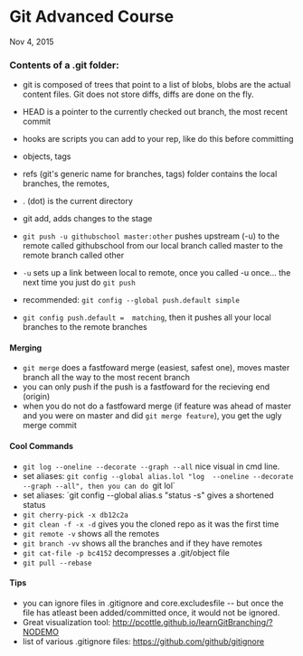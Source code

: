 
# Git Advanced Course
Nov 4, 2015

### Contents of a .git folder:
- git is composed of trees that point to a list of blobs, blobs are the actual content files.  Git does not store diffs, diffs are done on the fly.
- HEAD is a pointer to the currently checked out branch, the most recent commit
- hooks are scripts you can add to your rep, like do this before committing
- objects, tags
- refs (git's generic name for branches, tags) folder contains the local branches, the remotes, 


- . (dot) is the current directory
- git add, adds changes to the stage

- `git push -u githubschool master:other` pushes upstream (-u) to the remote called githubschool from our local branch called master to the remote branch called other
- `-u` sets up a link between local to remote, once you called -u once... the next time you just do `git push`

- recommended: `git config --global push.default simple`
- `git config push.default =  matching`, then it pushes all your local branches to the remote branches

#### Merging
- `git merge` does a fastfoward merge (easiest, safest one), moves master branch all the way to the most recent branch
- you can only push if the push is a fastfoward for the recieving end (origin) 
- when you do not do a fastfoward merge (if feature was ahead of master and you were on master and did `git merge feature`), you get the ugly merge commit 

#### Cool Commands
- `git log --oneline --decorate --graph --all` nice visual in cmd line.
- set aliases: `git config --global alias.lol "log  --oneline --decorate --graph --all", then you can do `git lol`
- set aliases: `git config --global alias.s "status -s" gives a shortened status
- `git cherry-pick -x db12c2a`
- `git clean -f -x -d` gives you the cloned repo as it was the first time 
- `git remote -v` shows all the remotes 
- `git branch -vv` shows all the branches and if they have remotes
- `git cat-file -p bc4152` decompresses a .git/object file
- `git pull --rebase`

#### Tips
- you can ignore files in .gitignore and core.excludesfile  -- but once the file has atleast been added/committed once, it would not be ignored.  
- Great visualization tool: http://pcottle.github.io/learnGitBranching/?NODEMO
- list of various .gitignore files: https://github.com/github/gitignore